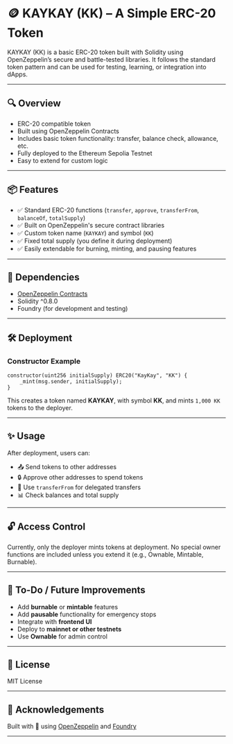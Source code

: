 # 🪙 KAYKAY (KK) – A Simple ERC-20 Token

KAYKAY (KK) is a basic ERC-20 token built with Solidity using OpenZeppelin’s secure and battle-tested libraries. It follows the standard token pattern and can be used for testing, learning, or integration into dApps.

---

## 🔍 Overview

* ERC-20 compatible token
* Built using OpenZeppelin Contracts
* Includes basic token functionality: transfer, balance check, allowance, etc.
* Fully deployed to the Ethereum Sepolia Testnet
* Easy to extend for custom logic

---

## 📦 Features

* ✅ Standard ERC-20 functions (`transfer`, `approve`, `transferFrom`, `balanceOf`, `totalSupply`)
* ✅ Built on OpenZeppelin's secure contract libraries
* ✅ Custom token name (`KAYKAY`) and symbol (`KK`)
* ✅ Fixed total supply (you define it during deployment)
* ✅ Easily extendable for burning, minting, and pausing features

---

## 🧰 Dependencies

* [OpenZeppelin Contracts](https://github.com/OpenZeppelin/openzeppelin-contracts)
* Solidity ^0.8.0
* Foundry (for development and testing)

---

## 🛠 Deployment

### Constructor Example

```solidity
constructor(uint256 initialSupply) ERC20("KayKay", "KK") {
    _mint(msg.sender, initialSupply);
}
```

This creates a token named **KAYKAY**, with symbol **KK**, and mints `1,000 KK` tokens to the deployer.

---

## ✨ Usage

After deployment, users can:

* 📤 Send tokens to other addresses
* 🔒 Approve other addresses to spend tokens
* 🔁 Use `transferFrom` for delegated transfers
* 📊 Check balances and total supply

---

## 🔓 Access Control

Currently, only the deployer mints tokens at deployment. No special owner functions are included unless you extend it (e.g., Ownable, Mintable, Burnable).

---

## 📘 To-Do / Future Improvements

* Add **burnable** or **mintable** features
* Add **pausable** functionality for emergency stops
* Integrate with **frontend UI**
* Deploy to **mainnet or other testnets**
* Use **Ownable** for admin control

---

## 📝 License

MIT License

---

## 🙌 Acknowledgements

Built with 💛 using [OpenZeppelin](https://github.com/OpenZeppelin/openzeppelin-contracts) and [Foundry](https://github.com/foundry-rs/foundry)

---

